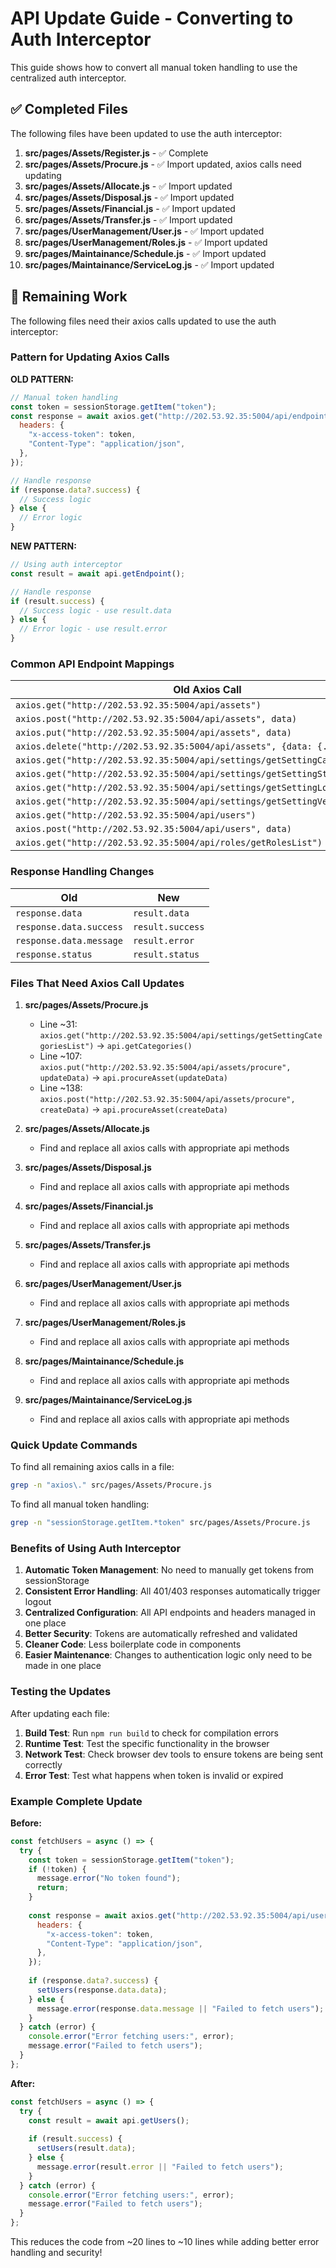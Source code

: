 # API Update Guide - Converting to Auth Interceptor

This guide shows how to convert all manual token handling to use the centralized auth interceptor.

## ✅ Completed Files

The following files have been updated to use the auth interceptor:

1. **src/pages/Assets/Register.js** - ✅ Complete
2. **src/pages/Assets/Procure.js** - ✅ Import updated, axios calls need updating
3. **src/pages/Assets/Allocate.js** - ✅ Import updated
4. **src/pages/Assets/Disposal.js** - ✅ Import updated  
5. **src/pages/Assets/Financial.js** - ✅ Import updated
6. **src/pages/Assets/Transfer.js** - ✅ Import updated
7. **src/pages/UserManagement/User.js** - ✅ Import updated
8. **src/pages/UserManagement/Roles.js** - ✅ Import updated
9. **src/pages/Maintainance/Schedule.js** - ✅ Import updated
10. **src/pages/Maintainance/ServiceLog.js** - ✅ Import updated

## 🔄 Remaining Work

The following files need their axios calls updated to use the auth interceptor:

### Pattern for Updating Axios Calls

**OLD PATTERN:**
```javascript
// Manual token handling
const token = sessionStorage.getItem("token");
const response = await axios.get("http://202.53.92.35:5004/api/endpoint", {
  headers: {
    "x-access-token": token,
    "Content-Type": "application/json",
  },
});

// Handle response
if (response.data?.success) {
  // Success logic
} else {
  // Error logic
}
```

**NEW PATTERN:**
```javascript
// Using auth interceptor
const result = await api.getEndpoint();

// Handle response
if (result.success) {
  // Success logic - use result.data
} else {
  // Error logic - use result.error
}
```

### Common API Endpoint Mappings

| Old Axios Call | New API Method |
|---|---|
| `axios.get("http://202.53.92.35:5004/api/assets")` | `api.getAssets()` |
| `axios.post("http://202.53.92.35:5004/api/assets", data)` | `api.createAsset(data)` |
| `axios.put("http://202.53.92.35:5004/api/assets", data)` | `api.updateAsset(data)` |
| `axios.delete("http://202.53.92.35:5004/api/assets", {data: {...}})` | `api.deleteAsset(data)` |
| `axios.get("http://202.53.92.35:5004/api/settings/getSettingCategoriesList")` | `api.getCategories()` |
| `axios.get("http://202.53.92.35:5004/api/settings/getSettingStatusList")` | `api.getStatuses()` |
| `axios.get("http://202.53.92.35:5004/api/settings/getSettingLocationList")` | `api.getLocations()` |
| `axios.get("http://202.53.92.35:5004/api/settings/getSettingVendorList")` | `api.getVendors()` |
| `axios.get("http://202.53.92.35:5004/api/users")` | `api.getUsers()` |
| `axios.post("http://202.53.92.35:5004/api/users", data)` | `api.createUser(data)` |
| `axios.get("http://202.53.92.35:5004/api/roles/getRolesList")` | `api.getRoles()` |

### Response Handling Changes

| Old | New |
|---|---|
| `response.data` | `result.data` |
| `response.data.success` | `result.success` |
| `response.data.message` | `result.error` |
| `response.status` | `result.status` |

### Files That Need Axios Call Updates

1. **src/pages/Assets/Procure.js**
   - Line ~31: `axios.get("http://202.53.92.35:5004/api/settings/getSettingCategoriesList")` → `api.getCategories()`
   - Line ~107: `axios.put("http://202.53.92.35:5004/api/assets/procure", updateData)` → `api.procureAsset(updateData)`
   - Line ~138: `axios.post("http://202.53.92.35:5004/api/assets/procure", createData)` → `api.procureAsset(createData)`

2. **src/pages/Assets/Allocate.js**
   - Find and replace all axios calls with appropriate api methods

3. **src/pages/Assets/Disposal.js**
   - Find and replace all axios calls with appropriate api methods

4. **src/pages/Assets/Financial.js**
   - Find and replace all axios calls with appropriate api methods

5. **src/pages/Assets/Transfer.js**
   - Find and replace all axios calls with appropriate api methods

6. **src/pages/UserManagement/User.js**
   - Find and replace all axios calls with appropriate api methods

7. **src/pages/UserManagement/Roles.js**
   - Find and replace all axios calls with appropriate api methods

8. **src/pages/Maintainance/Schedule.js**
   - Find and replace all axios calls with appropriate api methods

9. **src/pages/Maintainance/ServiceLog.js**
   - Find and replace all axios calls with appropriate api methods

### Quick Update Commands

To find all remaining axios calls in a file:
```bash
grep -n "axios\." src/pages/Assets/Procure.js
```

To find all manual token handling:
```bash
grep -n "sessionStorage.getItem.*token" src/pages/Assets/Procure.js
```

### Benefits of Using Auth Interceptor

1. **Automatic Token Management**: No need to manually get tokens from sessionStorage
2. **Consistent Error Handling**: All 401/403 responses automatically trigger logout
3. **Centralized Configuration**: All API endpoints and headers managed in one place
4. **Better Security**: Tokens are automatically refreshed and validated
5. **Cleaner Code**: Less boilerplate code in components
6. **Easier Maintenance**: Changes to authentication logic only need to be made in one place

### Testing the Updates

After updating each file:

1. **Build Test**: Run `npm run build` to check for compilation errors
2. **Runtime Test**: Test the specific functionality in the browser
3. **Network Test**: Check browser dev tools to ensure tokens are being sent correctly
4. **Error Test**: Test what happens when token is invalid or expired

### Example Complete Update

**Before:**
```javascript
const fetchUsers = async () => {
  try {
    const token = sessionStorage.getItem("token");
    if (!token) {
      message.error("No token found");
      return;
    }
    
    const response = await axios.get("http://202.53.92.35:5004/api/users", {
      headers: {
        "x-access-token": token,
        "Content-Type": "application/json",
      },
    });
    
    if (response.data?.success) {
      setUsers(response.data.data);
    } else {
      message.error(response.data.message || "Failed to fetch users");
    }
  } catch (error) {
    console.error("Error fetching users:", error);
    message.error("Failed to fetch users");
  }
};
```

**After:**
```javascript
const fetchUsers = async () => {
  try {
    const result = await api.getUsers();
    
    if (result.success) {
      setUsers(result.data);
    } else {
      message.error(result.error || "Failed to fetch users");
    }
  } catch (error) {
    console.error("Error fetching users:", error);
    message.error("Failed to fetch users");
  }
};
```

This reduces the code from ~20 lines to ~10 lines while adding better error handling and security!

